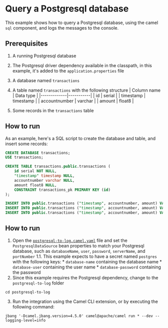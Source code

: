 # Query a Postgresql database

This example shows how to query a Postgresql database, using the camel `sql` component, and logs the messages to the console.

## Prerequisites
1. A running Postgresql database
2. The Postgresql driver dependency available in the classpath, in this example, it's added to the `application.properties` file
3. A database named `transactions`
4. A table named `transactions` with the following structure
    | Column name | Data type |
    |-------------|-----------|
    | id          | serial    |
    | timestamp   | timestamp |
    | accountnumber | varchar  |
    | amount      | float8    |

5. Some records in the `transactions` table

## How to run
As an example, here's a SQL script to create the database and table, and insert some records:
```sql
CREATE DATABASE transactions;
USE transactions;

CREATE TABLE transactions.public.transactions (
    id serial NOT NULL,
    "timestamp" timestamp NULL,
    accountnumber varchar NULL,
    amount float8 NULL,
    CONSTRAINT transactions_pk PRIMARY KEY (id)
);

INSERT INTO public.transactions ("timestamp", accountnumber, amount) VALUES ('2021-01-01T00:00:00', '92842238', 100.0);
INSERT INTO public.transactions ("timestamp", accountnumber, amount) VALUES ('2021-01-02T00:00:00', '2873628736', 120.0);
INSERT INTO public.transactions ("timestamp", accountnumber, amount) VALUES ('2021-01-03T00:00:00', '12922878', 320.0);
```

## How to run
1. Open the [`postgresql-to-log.camel.yaml`](postgresql-to-log.camel.yaml) file and set the `PostgresqlDataSource` bean properties to match your Postgresql database, such as `databaseName`, `user`, `password`, `serverName`, and `portNumber`
    1.1. This example expects to have a secret named `postgres` with the following keys:
        * `database-name` containing the database name
        * `database-user` containing the user name
        * `database-password` containing the password
2. Since this example requires the Postgresql dependency, change to the `postgresql-to-log` folder
```shell
cd postgresql-to-log
```
3. Run the integration using the Camel CLI extension, or by executing the following command:
```shell
jbang '-Dcamel.jbang.version=4.5.0' camel@apache/camel run * --dev --logging-level=info
```
